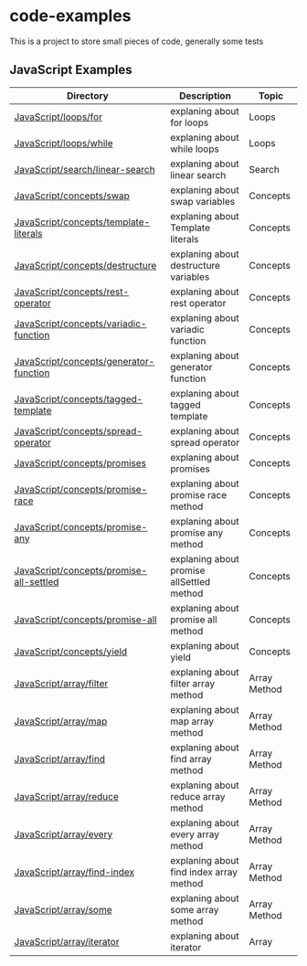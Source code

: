 # code-examples

This is a project to store small pieces of code, generally some tests

## JavaScript Examples

| Directory                                                                             | Description                               | Topic        |
| ------------------------------------------------------------------------------------- | ----------------------------------------- | ------------ |
| [JavaScript/loops/for](JavaScript/loops/for.js)                                       | explaning about for loops                 | Loops        |
| [JavaScript/loops/while](JavaScript/loops/while.js)                                   | explaning about while loops               | Loops        |
| [JavaScript/search/linear-search](JavaScript/search/linear-search.js)                 | explaning about linear search             | Search       |
| [JavaScript/concepts/swap](JavaScript/concepts/swap.js)                               | explaning about swap variables            | Concepts     |
| [JavaScript/concepts/template-literals](JavaScript/concepts/template-literals.js)     | explaning about Template literals         | Concepts     |
| [JavaScript/concepts/destructure](JavaScript/concepts/destructure.js)                 | explaning about destructure variables     | Concepts     |
| [JavaScript/concepts/rest-operator](JavaScript/concepts/rest-operator.js)             | explaning about rest operator             | Concepts     |
| [JavaScript/concepts/variadic-function](JavaScript/concepts/variadic-function.js)     | explaning about variadic function         | Concepts     |
| [JavaScript/concepts/generator-function](JavaScript/concepts/generator-function.js)   | explaning about generator function        | Concepts     |
| [JavaScript/concepts/tagged-template](JavaScript/concepts/tagged-template.js)         | explaning about tagged template           | Concepts     |
| [JavaScript/concepts/spread-operator](JavaScript/concepts/spread-operator.js)         | explaning about spread operator           | Concepts     |
| [JavaScript/concepts/promises](JavaScript/concepts/promises.js)                       | explaning about promises                  | Concepts     |
| [JavaScript/concepts/promise-race](JavaScript/concepts/promise-race.js)               | explaning about promise race method       | Concepts     |
| [JavaScript/concepts/promise-any](JavaScript/concepts/promise-any.js)                 | explaning about promise any method        | Concepts     |
| [JavaScript/concepts/promise-all-settled](JavaScript/concepts/promise-all-settled.js) | explaning about promise allSettled method | Concepts     |
| [JavaScript/concepts/promise-all](JavaScript/concepts/promise-all.js)                 | explaning about promise all method        | Concepts     |
| [JavaScript/concepts/yield](JavaScript/concepts/yield.js)                             | explaning about yield                     | Concepts     |
| [JavaScript/array/filter](JavaScript/array/filter.js)                                 | explaning about filter array method       | Array Method |
| [JavaScript/array/map](JavaScript/array/map.js)                                       | explaning about map array method          | Array Method |
| [JavaScript/array/find](JavaScript/array/find.js)                                     | explaning about find array method         | Array Method |
| [JavaScript/array/reduce](JavaScript/array/reduce.js)                                 | explaning about reduce array method       | Array Method |
| [JavaScript/array/every](JavaScript/array/every.js)                                   | explaning about every array method        | Array Method |
| [JavaScript/array/find-index](JavaScript/array/find-index.js)                         | explaning about find index array method   | Array Method |
| [JavaScript/array/some](JavaScript/array/some.js)                                     | explaning about some array method         | Array Method |
| [JavaScript/array/iterator](JavaScript/array/iterator.js)                             | explaning about iterator                  | Array        |
